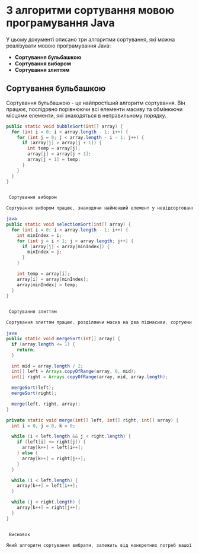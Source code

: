 # 3 алгоритми сортування мовою програмування Java

У цьому документі описано три алгоритми сортування, які можна реалізувати мовою програмування Java:

* **Сортування бульбашкою**
* **Сортування вибором**
* **Сортування злиттям**

## Сортування бульбашкою

Сортування бульбашкою - це найпростіший алгоритм сортування. Він працює, послідовно порівнюючи всі елементи масиву та обмінюючи місцями елементи, які знаходяться в неправильному порядку.

```java
public static void bubbleSort(int[] array) {
  for (int i = 0; i < array.length - 1; i++) {
    for (int j = 0; j < array.length - i - 1; j++) {
      if (array[j] > array[j + 1]) {
        int temp = array[j];
        array[j] = array[j + 1];
        array[j + 1] = temp;
      }
    }
  }
}


 Сортування вибором

Сортування вибором працює, знаходячи найменший елемент у невідсортованому масиві та обмінюючи його з першим елементом у масиві. Потім алгоритм повторюється, знаходячи наступний найменший елемент і обмінюючи його з другим елементом у масиві.

java
public static void selectionSort(int[] array) {
  for (int i = 0; i < array.length - 1; i++) {
    int minIndex = i;
    for (int j = i + 1; j < array.length; j++) {
      if (array[j] < array[minIndex]) {
        minIndex = j;
      }
    }

    int temp = array[i];
    array[i] = array[minIndex];
    array[minIndex] = temp;
  }
}


 Сортування злиттям

Сортування злиттям працює, розділяючи масив на два підмасиви, сортуючи кожен підмасив окремо, а потім об'єднуючи два відсортованих підмасиви в один відсортований масив.

java
public static void mergeSort(int[] array) {
  if (array.length <= 1) {
    return;
  }

  int mid = array.length / 2;
  int[] left = Arrays.copyOfRange(array, 0, mid);
  int[] right = Arrays.copyOfRange(array, mid, array.length);

  mergeSort(left);
  mergeSort(right);

  merge(left, right, array);
}

private static void merge(int[] left, int[] right, int[] array) {
  int i = 0, j = 0, k = 0;

  while (i < left.length && j < right.length) {
    if (left[i] <= right[j]) {
      array[k++] = left[i++];
    } else {
      array[k++] = right[j++];
    }
  }

  while (i < left.length) {
    array[k++] = left[i++];
  }

  while (j < right.length) {
    array[k++] = right[j++];
  }
}


 Висновок

Який алгоритм сортування вибрати, залежить від конкретних потреб вашої програми. Якщо вам потрібен простий алгоритм, який працює з невеликими масивами, то можете обрати сортування бульбашкою або сортування вибором. Якщо вам потрібен більш ефективний алгоритм, обирайте злиття.
